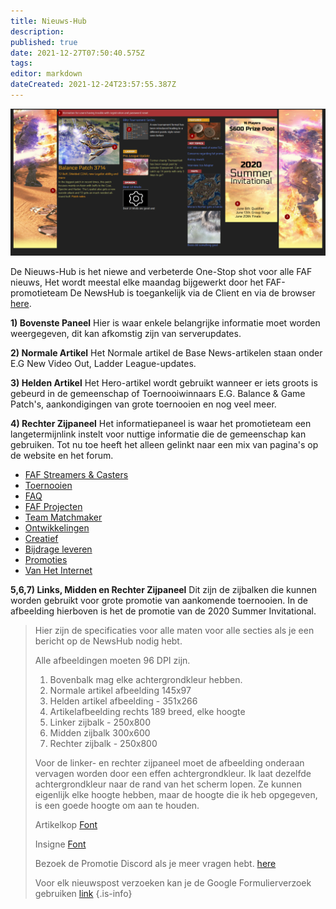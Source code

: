 ```yaml
---
title: Nieuws-Hub
description: 
published: true
date: 2021-12-27T07:50:40.575Z
tags: 
editor: markdown
dateCreated: 2021-12-24T23:57:55.387Z
---
```


![newshub.png](/newshub.png)

De Nieuws-Hub is het niewe and verbeterde One-Stop shot voor alle FAF nieuws, Het wordt meestal elke maandag bijgewerkt door het FAF-promotieteam
De NewsHub is toegankelijk via de Client en via de browser [here](https://www.faforever.com/newshub).

**1) Bovenste Paneel**
Hier is waar enkele belangrijke informatie moet worden weergegeven, dit kan afkomstig zijn van serverupdates.

**2) Normale Artikel**
Het Normale artikel de Base News-artikelen staan onder E.G New Video Out, Ladder League-updates.

**3) Helden Artikel**
Het Hero-artikel wordt gebruikt wanneer er iets groots is gebeurd in de gemeenschap of Toernooiwinnaars E.G.
Balance & Game Patch's, aankondigingen van grote toernooien en nog veel meer.

**4) Rechter Zijpaneel**
Het informatiepaneel is waar het promotieteam een langetermijnlink instelt voor nuttige informatie die de gemeenschap kan gebruiken.
Tot nu toe heeft het alleen gelinkt naar een mix van pagina's op de website en het forum.

- [FAF Streamers & Casters](/Casts&Livestreams)
- [Toernooien](/Tournaments)
- [FAQ](https://forum.faforever.com/category/18/frequently-asked-questions)
- [FAF Projecten](https://wikijs.faforever.com/en/Projects)
- [Team Matchmaker](/tmm)
- [Ontwikkelingen](/FAF-Development)
- [Creatief](/Creative)
- [Bijdrage leveren](/Contribute)
- [Promoties](/Promotions)
- [Van Het Internet](/From-the-Internet)



**5,6,7) Links, Midden en Rechter Zijpaneel**
Dit zijn de zijbalken die kunnen worden gebruikt voor grote promotie van aankomende toernooien. In de afbeelding hierboven is het de promotie van de 2020 Summer Invitational.

>Hier zijn de specificaties voor alle maten voor alle secties als je een bericht op de NewsHub nodig hebt.
>
>Alle afbeeldingen moeten 96 DPI zijn.
>
>1) Bovenbalk mag elke achtergrondkleur hebben.
>2) Normale artikel afbeelding 145x97
>3) Helden artikel afbeelding - 351x266
>4) Artikelafbeelding rechts 189 breed, elke hoogte
>5) Linker zijbalk - 250x800
>6) Midden zijbalk 300x600
>7) Rechter zijbalk - 250x800
>
>Voor de linker- en rechter zijpaneel moet de afbeelding onderaan vervagen worden door een effen achtergrondkleur.
Ik laat dezelfde achtergrondkleur naar de rand van het scherm lopen.
Ze kunnen eigenlijk elke hoogte hebben, maar de hoogte die ik heb opgegeven, is een goede hoogte om aan te houden.
>
>Artikelkop [Font](https://fonts.google.com/specimen/Electrolize?query=electr)
>
>Insigne [Font](https://fonts.google.com/specimen/Russo+One?query=russo)
>
>Bezoek de Promotie Discord als je meer vragen hebt. [here](https://discord.gg/CYztfPz)
>
>Voor elk nieuwspost verzoeken kan je de Google Formulierverzoek gebruiken [link](https://forms.gle/y9jyPLiWHr9ELXrk9)
{.is-info}